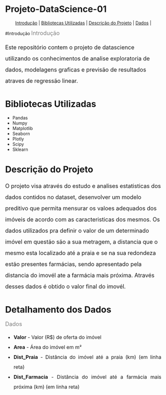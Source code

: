 # Projeto-DataScience-01

<p align="center">
  <a href="#Introdução">Introdução</a> |
  <a href="Bibliotecas Utilizadas">Bibliotecas Utilizadas</a> |
  <a href="Descrição do Projeto">Descrição do Projeto</a> |
  <a href="Detalhamento dos Dados">Dados</a> |

#Introdução
<font color ='gray' style = 'font-size: 18px;'>Introdução</font>
<p style='font-size: 18px; line-height: 2;'>Este repositório contem o projeto de datascience utilizando os conhecimentos de analise exploratoria de dados, modelagens graficas e previsão de resultados atraves de regressão linear.</p>  

# Bibliotecas Utilizadas
<font color ='gray' style ='font-size: 18px;'></font>
<ul>
<li>Pandas</li>
<li>Numpy</li>
<li>Matplotlib</li>
<li>Seaborn</li>
<li>Plotly</li>
<li>Scipy</li>
<li>Sklearn</li>
</ul>
  
# Descrição do Projeto
<font color ='gray' style = 'font-size: 18px;'></font>
<p style='font-size: 18px; line-height: 2;'>O projeto visa através do estudo e analises estatisticas dos dados contidos no dataset, desenvolver um modelo preditivo que permita mensurar os valoes adequados dos imóveis de acordo com as caracteristicas dos mesmos. Os dados utilizados pra definir o valor de um determinado imóvel em questão são a sua metragem, a distancia que o mesmo esta localizado até a praia e se na sua redondeza estão presentes farmácias, sendo apresentado pela distancia do imovél ate a farmácia mais próxima. Através desses dados é obtido o valor final do imovél.</p>

# Detalhamento dos Dados
<font color ='gray' style = 'font-size: 18px;'>Dados</font>
<ul style='font-size: 16px; line-height: 2; text-align: justify;'>
    <li><b>Valor</b> - Valor (R$) de oferta do imóvel</li>
    <li><b>Area</b> - Área do imóvel em m²</li>
    <li><b>Dist_Praia</b> - Distância do imóvel até a praia (km) (em linha reta)</li>
    <li><b>Dist_Farmacia</b> - Distância do imóvel até a farmácia mais próxima (km) (em linha reta)</li>
</ul>
